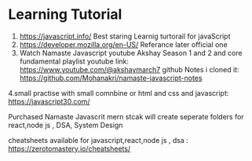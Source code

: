 # Learning Tutorial
1. https://javascript.info/    Best staring Learnig turtorail for javaScript 
2. https://developer.mozilla.org/en-US/   Referance later official one
3. Watch Namaste Javascript youtube Akshay Season 1 and 2 and core fundamental playlist
   youtube link: https://www.youtube.com/@akshaymarch7
   github Notes i cloned it: https://github.com/Mohanakri/namaste-javascript-notes

4.small practise with small comnbine or html and css and javascript:  https://javascript30.com/

Purchased Namaste Javascrit mern stcak will create seperate folders for react,node js , DSA, System Design 

cheatsheets available for javascript,react,node js , dsa :  https://zerotomastery.io/cheatsheets/ 
